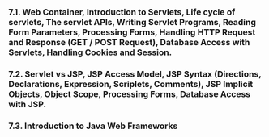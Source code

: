 ### 7.1. Web Container, Introduction to Servlets, Life cycle of servlets, The servlet APIs, Writing Servlet Programs, Reading Form Parameters, Processing Forms, Handling HTTP Request and Response (GET / POST Request), Database Access with Servlets, Handling Cookies and Session.

### 7.2. Servlet vs JSP, JSP Access Model, JSP Syntax (Directions, Declarations, Expression, Scriplets, Comments), JSP Implicit Objects, Object Scope, Processing Forms, Database Access with JSP.

### 7.3. Introduction to Java Web Frameworks
